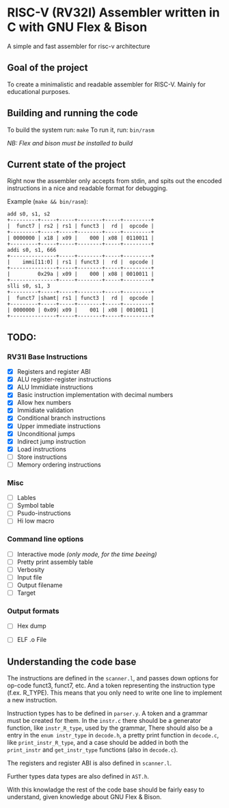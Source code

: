 
# RISC-V (RV32I) Assembler written in C with GNU Flex & Bison

A simple and fast assembler for risc-v architecture

## Goal of the project

To create a minimalistic and readable assembler for RISC-V.
Mainly for educational purposes.

## Building and running the code

To build the system run: `make`
To run it, run: `bin/rasm`

*NB: Flex and bison must be installed to build*

## Current state of the project

Right now the assembler only accepts from stdin, and spits
out the encoded instructions in a nice and readable format
for debugging.

Example (`make && bin/rasm`):
```
add s0, s1, s2
+---------+-----+-----+--------+-----+---------+
|  funct7 | rs2 | rs1 | funct3 |  rd |  opcode |
+---------+-----+-----+--------+-----+---------+
| 0000000 | x18 | x09 |    000 | x08 | 0110011 |
+---------+-----+-----+--------+-----+---------+
addi s0, s1, 666
+---------------+-----+--------+-----+---------+
|    immi[11:0] | rs1 | funct3 |  rd |  opcode |
+---------------+-----+--------+-----+---------+
|         0x29a | x09 |    000 | x08 | 0010011 |
+---------------+-----+--------+-----+---------+
slli s0, s1, 3
+---------+-----+-----+--------+-----+---------+
|  funct7 |shamt| rs1 | funct3 |  rd |  opcode |
+---------+-----+-----+--------+-----+---------+
| 0000000 | 0x09| x09 |    001 | x08 | 0010011 |
+---------------+-----+--------+-----+---------+
```

## TODO:

### RV31I Base Instructions

 - [x] Registers and register ABI
 - [x] ALU register-register instructions
 - [x] ALU Immidiate instructions
 - [x] Basic instruction implementation with decimal numbers
 - [x] Allow hex numbers
 - [x] Immidiate validation
 - [x] Conditional branch instructions
 - [x] Upper immediate instructions
 - [x] Unconditional jumps
 - [x] Indirect jump instruction
 - [x] Load instructions
 - [ ] Store instructions
 - [ ] Memory ordering instructions

### Misc

 - [ ] Lables
 - [ ] Symbol table
 - [ ] Psudo-instructions
 - [ ] Hi low macro

### Command line options

 - [ ] Interactive mode *(only mode, for the time beeing)*
 - [ ] Pretty print assembly table
 - [ ] Verbosity
 - [ ] Input file
 - [ ] Output filename
 - [ ] Target

### Output formats
 - [ ] Hex dump
 - [ ] ELF .o File


## Understanding the code base

The instructions are defined in the `scanner.l`, and passes down options for op-code
funct3, funct7, etc. And a token representing the instruction type (f.ex. R_TYPE).
This means that you only need to write one line to implement a new instruction.

Instruction types has to be defined in `parser.y`. A token and a grammar must be created for them.
In the `instr.c` there should be a generator function, like `instr_R_type`, used by the grammar,
There should also be a entry in the `enum instr_type` in `decode.h`, a pretty print function in
`decode.c`, like `print_instr_R_type`, and a case should be added in both the `print_instr` and
`get_instr_type` functions (also in `decode.c`).

The registers and register ABI is also defined in `scanner.l`.

Further types data types are also defined in `AST.h`.

With this knowladge the rest of the code base should be fairly easy to understand,
given knowledge about GNU Flex & Bison.
